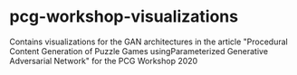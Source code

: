 # pcg-workshop-visualizations
Contains visualizations for the GAN architectures in the article "Procedural Content Generation of Puzzle Games usingParameterized Generative Adversarial Network" for the PCG Workshop 2020
